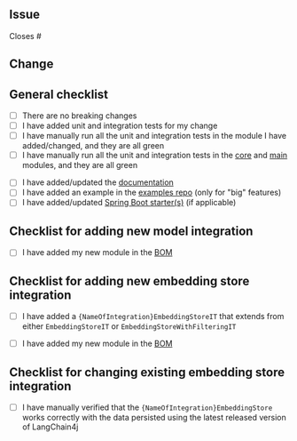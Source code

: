 <!--
Thank you so much for your contribution!

Please note that the maintainer of this project is on vacation until the 5th of August.
During this period, there might be delays in responses to issues and pull requests.
Thank you for your understanding and patience.

Please fill in all the sections below.
Please open the PR as a draft initially. Once it is reviewed and approved, we will ask you to add documentation and examples.
Please note that PRs with breaking changes will be rejected.
Please note that PRs without tests will be rejected.

Please note that PRs will be reviewed based on the priority of the issues they address.
We ask for your patience. We are doing our best to review your PR as quickly as possible.
Please refrain from pinging and asking when it will be reviewed. Thank you for understanding!
-->

## Issue
<!-- Please specify the ID of the issue this PR is addressing. For example: "Closes #1234" or "Fixes #1234" -->
Closes #

## Change
<!-- Please describe the changes you made. -->


## General checklist
<!-- Please double-check the following points and mark them like this: [X] -->
- [ ] There are no breaking changes
- [ ] I have added unit and integration tests for my change
- [ ] I have manually run all the unit and integration tests in the module I have added/changed, and they are all green
- [ ] I have manually run all the unit and integration tests in the [core](https://github.com/langchain4j/langchain4j/tree/main/langchain4j-core) and [main](https://github.com/langchain4j/langchain4j/tree/main/langchain4j) modules, and they are all green
<!-- Before adding documentation and example(s) (below), please wait until the PR is reviewed and approved. -->
- [ ] I have added/updated the [documentation](https://github.com/langchain4j/langchain4j/tree/main/docs/docs)
- [ ] I have added an example in the [examples repo](https://github.com/langchain4j/langchain4j-examples) (only for "big" features)
- [ ] I have added/updated [Spring Boot starter(s)](https://github.com/langchain4j/langchain4j-spring) (if applicable)

## Checklist for adding new model integration
<!-- Please double-check the following points and mark them like this: [X] -->
- [ ] I have added my new module in the [BOM](https://github.com/langchain4j/langchain4j/blob/main/langchain4j-bom/pom.xml)


## Checklist for adding new embedding store integration
<!-- Please double-check the following points and mark them like this: [X] -->
- [ ] I have added a `{NameOfIntegration}EmbeddingStoreIT` that extends from either `EmbeddingStoreIT` or `EmbeddingStoreWithFilteringIT`
- [ ] I have added my new module in the [BOM](https://github.com/langchain4j/langchain4j/blob/main/langchain4j-bom/pom.xml)


## Checklist for changing existing embedding store integration
<!-- Please double-check the following points and mark them like this: [X] -->
- [ ] I have manually verified that the `{NameOfIntegration}EmbeddingStore` works correctly with the data persisted using the latest released version of LangChain4j

